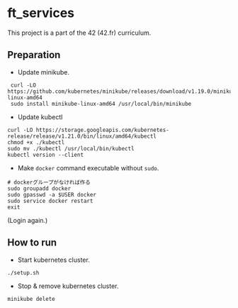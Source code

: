 # ft_services
This project is a part of the 42 (42.fr) curriculum.

## Preparation
- Update minikube.
```
 curl -LO https://github.com/kubernetes/minikube/releases/download/v1.19.0/minikube-linux-amd64
 sudo install minikube-linux-amd64 /usr/local/bin/minikube
 ```
 - Update kubectl
 ```
 curl -LO https://storage.googleapis.com/kubernetes-release/release/v1.21.0/bin/linux/amd64/kubectl
 chmod +x ./kubectl
 sudo mv ./kubectl /usr/local/bin/kubectl
 kubectl version --client
```
- Make `docker` command executable without `sudo`.
```
# dockerグループがなければ作る
sudo groupadd docker
sudo gpasswd -a $USER docker
sudo service docker restart
exit
```
(Login again.)

## How to run
- Start kubernetes cluster.
```
./setup.sh
```
- Stop & remove kubernetes cluster.
```
minikube delete
```
